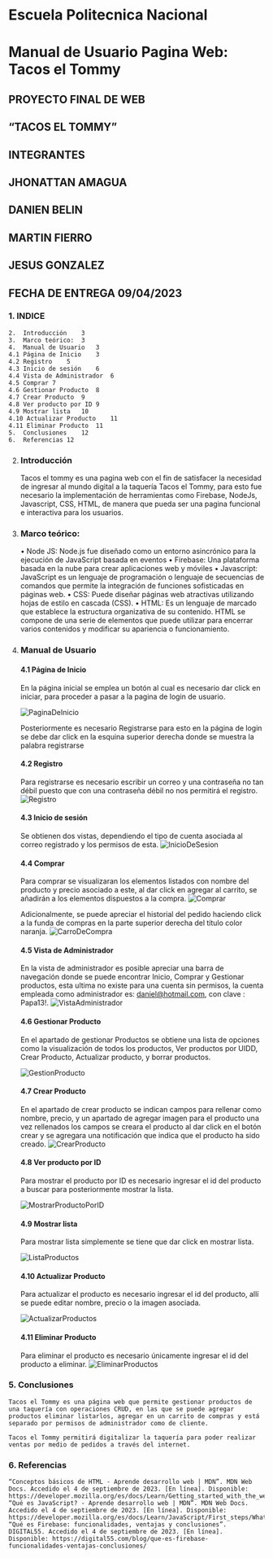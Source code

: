 # Escuela Politecnica Nacional
# Manual de Usuario Pagina Web: Tacos el Tommy

## PROYECTO FINAL DE WEB
## “TACOS EL TOMMY”
## INTEGRANTES
## JHONATTAN AMAGUA
## DANIEN BELIN
## MARTIN FIERRO
## JESUS GONZALEZ
## FECHA DE ENTREGA 09/04/2023
### 1.	INDICE
    2.	Introducción	3
    3.	Marco teórico:	3
    4.	Manual de Usuario	3
    4.1 Página de Inicio	3
    4.2 Registro	5
    4.3 Inicio de sesión	6
    4.4 Vista de Administrador	6
    4.5 Comprar	7
    4.6 Gestionar Producto	8
    4.7 Crear Producto	9
    4.8 Ver producto por ID	9
    4.9 Mostrar lista	10
    4.10 Actualizar Producto	11
    4.11 Eliminar Producto	11
    5.	Conclusiones	12
    6.	Referencias	12


2.	### Introducción
    Tacos el tommy es una pagina web con el fin de satisfacer la necesidad de ingresar al mundo digital a la taquería Tacos el Tommy, para esto fue necesario la implementación de herramientas como Firebase, NodeJs, Javascript, CSS, HTML, de manera que pueda ser una pagina funcional e interactiva para los usuarios.

3.	### Marco teórico:

    •	Node JS: Node.js fue diseñado como un entorno asincrónico para la ejecución de JavaScript basada en eventos
    •	Firebase: Una plataforma basada en la nube para crear aplicaciones web y móviles 
    •	Javascript: JavaScript es un lenguaje de programación o lenguaje de secuencias de comandos que permite la integración de funciones sofisticadas en páginas web.
    •	CSS: Puede diseñar páginas web atractivas utilizando hojas de estilo en cascada (CSS).
    •	HTML:  Es un lenguaje de marcado que establece la estructura organizativa de su contenido. HTML se compone de una serie de elementos que puede utilizar para encerrar varios contenidos y modificar su apariencia o funcionamiento.

4.	### Manual de Usuario
    #### 4.1 Página de Inicio
    
    En la página inicial se emplea un botón al cual es necesario dar click en iniciar, para proceder a pasar a la pagina de login de usuario.

    ![PaginaDeInicio](imagesUserManual/image.png) 
         
    Posteriormente es necesario Registrarse para esto en la página de login se debe dar click en la esquina superior derecha donde se muestra la palabra registrarse
    #### 4.2 Registro
    
    Para registrarse es necesario escribir un correo y una contraseña no tan débil puesto que con una contraseña débil no nos permitirá el registro.
    ![Registro](imagesUserManual/Registrarse.png)
    #### 4.3 Inicio de sesión
    
    Se obtienen dos vistas, dependiendo el tipo de cuenta asociada al correo registrado y los permisos de esta.
    ![InicioDeSesion](imagesUserManual/Iniciar%20sesion.png)
    #### 4.4 Comprar
    
    Para comprar se visualizaran los elementos listados con nombre del producto y precio asociado a este, al dar click en agregar al carrito, se añadirán a los elementos dispuestos a la compra.
    ![Comprar](imagesUserManual/Comprar.png)
    
    Adicionalmente, se puede apreciar el historial del pedido haciendo click a la funda de compras en la parte superior derecha del título color naranja.
    ![CarroDeCompra](imagesUserManual/CarritoDeCompra.png)
    #### 4.5 Vista de Administrador
    
    En la vista de administrador es posible apreciar una barra de navegación donde se puede encontrar Inicio, Comprar y Gestionar productos, esta ultima no existe para una cuenta sin permisos, la cuenta empleada como administrador es: daniel@hotmail.com, con clave : Papa13!.
    ![VistaAdministrador](imagesUserManual/VistaDeAdministrador.png)
    #### 4.6 Gestionar Producto
    
    En el apartado de gestionar Productos se obtiene una lista de opciones como la visualización de todos los productos, Ver productos por UIDD, Crear Producto, Actualizar producto, y borrar productos.
    
    ![GestionProducto](imagesUserManual/GestionDeProdutco.png)
    #### 4.7 Crear Producto
    
    En el apartado de crear producto se indican campos para rellenar como nombre, precio, y un apartado de agregar imagen para el producto una vez rellenados los campos se creara el producto al dar click en el botón crear y se agregara una notificación que indica que el producto ha sido creado.
    ![CrearProducto](imagesUserManual/CrearProducto.png)
    #### 4.8 Ver producto por ID
    
    Para mostrar el producto por ID es necesario ingresar el id del producto a buscar para posteriormente mostrar la lista.

    ![MostrarProductoPorID](imagesUserManual/MostrarProductoPorID.png)
    #### 4.9 Mostrar lista
    
    Para mostrar lista simplemente se tiene que dar click en mostrar lista.

    ![ListaProductos](imagesUserManual/ListaDeProductos.png)
    #### 4.10 Actualizar Producto
    
    Para actualizar el producto es necesario ingresar el id del producto, allí se puede editar nombre, precio o la imagen asociada.

    ![ActualizarProductos](imagesUserManual/ActualizarProducto.png)
    #### 4.11 Eliminar Producto
    
    Para eliminar el producto es necesario únicamente ingresar el id del producto a eliminar.
    ![EliminarProductos](imagesUserManual/EliminarProductoPorID.png)
### 5.	Conclusiones 
    
    Tacos el Tommy es una página web que permite gestionar productos de una taquería con operaciones CRUD, en las que se puede agregar productos eliminar listarlos, agregar en un carrito de compras y está separado por permisos de administrador como de cliente. 

    Tacos el Tommy permitirá digitalizar la taquería para poder realizar ventas por medio de pedidos a través del internet.
### 6.	Referencias
    “Conceptos básicos de HTML - Aprende desarrollo web | MDN”. MDN Web Docs. Accedido el 4 de septiembre de 2023. [En línea]. Disponible: https://developer.mozilla.org/es/docs/Learn/Getting_started_with_the_web/HTML_basics
    “Qué es JavaScript? - Aprende desarrollo web | MDN”. MDN Web Docs. Accedido el 4 de septiembre de 2023. [En línea]. Disponible: https://developer.mozilla.org/es/docs/Learn/JavaScript/First_steps/What_is_JavaScript 
    “Qué es Firebase: funcionalidades, ventajas y conclusiones”. DIGITAL55. Accedido el 4 de septiembre de 2023. [En línea]. Disponible: https://digital55.com/blog/que-es-firebase-funcionalidades-ventajas-conclusiones/





    
